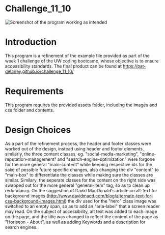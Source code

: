 # Challenge_11_10
![Screenshot of the program working as intended](https://github.com/Pat-Delaney/challenge_11_10/blob/main/assets/images/screenshot.png)
# Introduction

This program is a refinement of the example file provided as part of the week 1 challenge of the UW coding bootcamp, whose objective is to ensure accessibility standards. The final product can be found at https://pat-delaney.github.io/challenge_11_10/

# Requirements

This program requires the provided assets folder, including the images and css folder and contents.

# Design Choices

As a part of the refinement process, the header and footer classes were worked out of the design, instead using header and footer elements, similarly, the three content classes, eg. "social-media-marketing", "online-reputation-management" and "search-engine-optimization" were forgone for the more general "main-content" while keeping respective ids for the sake of possible future specific changes, also changing the div "content" to "main-box" to differentiate the classes while making sure the classes are similar. Similary, the seperate classes for the content on the right side was swapped out for the more general "general-item" tag, so as to clean up redundancy. On the suggestion of David MacDonald's article on alt-text for background images (http://www.davidmacd.com/blog/alternate-text-for-css-background-images.html) the div used for the "hero" class image was switched to an empty span, so as to add an "aria-label" that a screen reader may read. On the subject of accessibility, alt text was added to each image on the page, and the title was changed to reflect the content of the page as "Horiseon - About", as well as adding Keywords and a description for search engines.
